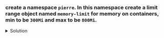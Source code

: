 ### create a namespace `pierre`. In this namespace create a limit range object named `memory-limit` for memory on containers, min to be `300Mi` and max to be `800Mi`. 

<details><summary>Solution</summary>
<p>

```bash
# create namespace
k create ns pierre

# create limit range: limitrange.yaml
apiVersion: v1
kind: LimitRange
metadata:
  name: memory-limit
  namespace: pierre
spec:
  limits:
  - max: # max and min define the limit range
      memory: "800Mi"
    min:
      memory: "300Mi"
    type: Container

k create -f limitrange.yaml
```

</p>
</details>